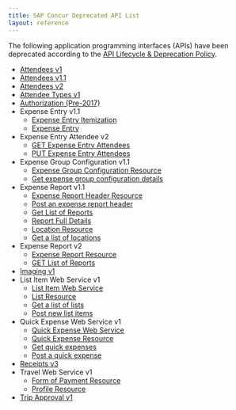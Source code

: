 ```yaml
---
title: SAP Concur Deprecated API List
layout: reference
---
```


The following application programming interfaces (APIs) have been deprecated according to the [API Lifecycle & Deprecation Policy](/tools-support/reference/deprecation-policy.html).

* [Attendees v1](/api-reference/expense/attendees/v1.attendees.html)
* [Attendees v1.1](/api-reference/expense/attendees/v1dot1.attendees.html)
* [Attendees v2](/api-reference/expense/attendees/v2.attendees.html)
* [Attendee Types v1](/api-reference/expense/attendee-types/v1.attendee-types.html)
* [Authorization (Pre-2017)](/api-reference/authentication/authorization-pre-2017.html)
* Expense Entry v1.1
  * [Expense Entry Itemization](/api-reference/expense/expense-report/v1dot1.expense-itemization.html)
  * [Expense Entry](/api-reference/expense/expense-report/v1dot1.expense-entry.html)
* Expense Entry Attendee v2
  * [GET Expense Entry Attendees](/api-reference-deprecated/version-two/expense-entry-attendee/expense-entry-attendee-resource-get.html)
  * [PUT Expense Entry Attendees](/api-reference-deprecated/version-two/expense-entry-attendee/expense-entry-attendee-resource-put.html)
* Expense Group Configuration v1.1
  * [Expense Group Configuration Resource](/api-reference-deprecated/version-one-one/expense-group/expense-group-configuration-resource.html)
  * [Get expense group configuration details](/api-reference-deprecated/version-one-one/expense-group/expense-group-configuration-resource-get.html)
* Expense Report v1.1
  * [Expense Report Header Resource](/api-reference-deprecated/version-one-one/expense-report/expense-report-header-resource.html)
  * [Post an expense report header](/api-reference-deprecated/version-one-one/expense-report/expense-report-header-post.html)
  * [Get List of Reports](/api-reference-deprecated/version-one-one/expense-report/get-list-of-reports.html)
  * [Report Full Details](/api-reference-deprecated/version-one-one/expense-report/get-report-full-details.html)
  * [Location Resource](/api-reference-deprecated/version-one-one/expense-report/location-resource.html)
  * [Get a list of locations](/api-reference-deprecated/version-one-one/expense-report/location-resource-get.html)
* Expense Report v2
  * [Expense Report Resource](/api-reference-deprecated/version-two/expense-reports/expense-report-resource.html)
  * [GET List of Reports](/api-reference-deprecated/version-two/expense-reports/get-list-of-reports.html)
* [Imaging v1](/api-reference/image/v1.image.html)
* List Item Web Service v1
  * [List Item Web Service](/api-reference/common/list-item/v1.list-item.html)
  * [List Resource](/api-reference/common/list-item/v1.list-resource.html)
  * [Get a list of lists](/api-reference/common/list-item/v1.list-resource-get.html)
  * [Post new list items](/api-reference/common/list-item/v1.list-resource-post.html)
* Quick Expense Web Service v1
  * [Quick Expense Web Service](/api-reference/expense/quick-expense/v1.quick-expense.html)
  * [Quick Expense Resource](/api-reference/expense/quick-expense/v1.quick-expense-resource.html)
  * [Get quick expenses](/api-reference/expense/quick-expense/v1.quick-expense-resource-get.html)
  * [Post a quick expense](/api-reference/expense/quick-expense/v1.quick-expense-resource-post.html)
* [Receipts v3](/api-reference/receipts/v3.receipts.html)
* Travel Web Service v1
  * [Form of Payment Resource](/api-reference-deprecated/version-one/Travel/form-payment-resource.html)
  * [Profile Resource](/api-reference-deprecated/version-one/Travel/profile-resource.html)
* [Trip Approval v1](/api-reference/travel/trip-approval/v1.trip-approval-resource.html)
